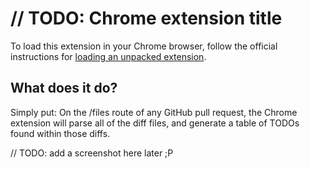 # // TODO: Chrome extension title

To load this extension in your Chrome browser, follow the official instructions for [loading an unpacked extension](https://developer.chrome.com/docs/extensions/get-started/tutorial/hello-world#load-unpacked).

## What does it do?

Simply put: On the /files route of any GitHub pull request, the Chrome extension will parse all of the diff files, and generate a table of TODOs found within those diffs.

// TODO: add a screenshot here later ;P
